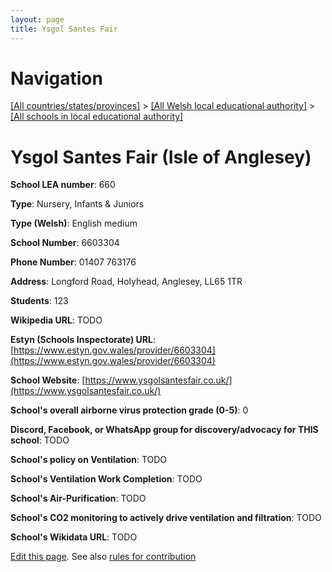 ```yaml
---
layout: page
title: Ysgol Santes Fair
---
```

# Navigation

[[All countries/states/provinces]](../../..) > [[All Welsh local educational authority]](../..) > [[All schools in local educational authority]](..)

# Ysgol Santes Fair (Isle of Anglesey)

**School LEA number**: 660

**Type**: Nursery, Infants & Juniors

**Type (Welsh)**: English medium

**School Number**: 6603304

**Phone Number**: 01407 763176

**Address**: Longford Road, Holyhead, Anglesey, LL65 1TR

**Students**: 123

**Wikipedia URL**: TODO

**Estyn (Schools Inspectorate) URL**: [https://www.estyn.gov.wales/provider/6603304](https://www.estyn.gov.wales/provider/6603304)

**School Website**: [https://www.ysgolsantesfair.co.uk/](https://www.ysgolsantesfair.co.uk/)

**School's overall airborne virus protection grade (0-5)**: 0

**Discord, Facebook, or WhatsApp group for discovery/advocacy for THIS school**: TODO

**School's policy on Ventilation**: TODO

**School's Ventilation Work Completion**: TODO

**School's Air-Purification**: TODO

**School's CO2 monitoring to actively drive ventilation and filtration**: TODO

**School's Wikidata URL**: TODO




[Edit this page](https://github.com/ventilate-schools/Wales/edit/prif/./Isle_of_Anglesey/Ysgol_Santes_Fair.md). See also [rules for contribution](../../../contribution-rules/)